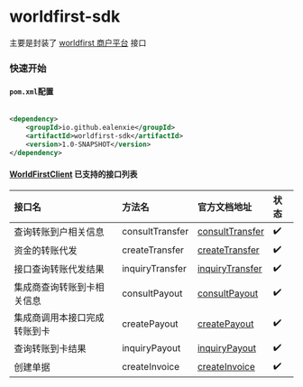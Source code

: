 worldfirst-sdk
======

主要是封装了
[worldfirst 商户平台](https://developers.worldfirst.com.cn/docs/alipay-worldfirst/worldfirst_enterprise_solution_zh/overview)
接口

### 快速开始

#### `pom.xml`配置

```xml

<dependency>
    <groupId>io.github.ealenxie</groupId>
    <artifactId>worldfirst-sdk</artifactId>
    <version>1.0-SNAPSHOT</version>
</dependency>
```

#### [WorldFirstClient](https://github.com/EalenXie/sdk-all/tree/main/worldfirst-sdk/src/main/java/io/github/ealenxie/worldfirst/TransferClient.java) 已支持的接口列表

| 接口名            | 方法名             | 官方文档地址                                                                                                                                              | 状态  |
|:---------------|:----------------|:------------------------------------------------------------------------------------------------------------------------------------------------------|:----|
| 查询转账到户相关信息        | consultTransfer | [consultTransfer](https://developers.worldfirst.com.cn/docs/alipay-worldfirst/worldfirst_enterprise_solution_zh/consult_fund_transfer)            | ✔️  |
| 资金的转账代发             | createTransfer  | [createTransfer](https://developers.worldfirst.com.cn/docs/alipay-worldfirst/worldfirst_enterprise_solution_zh/create_fund_transfer)              | ✔️  |
| 接口查询转账代发结果        | inquiryTransfer | [inquiryTransfer](https://developers.worldfirst.com.cn/docs/alipay-worldfirst/worldfirst_enterprise_solution_zh/inquiry_fund_transfer)            | ✔️  |
| 集成商查询转账到卡相关信息   | consultPayout   | [consultPayout](https://developers.worldfirst.com.cn/docs/alipay-worldfirst/worldfirst_enterprise_solution_zh/consult_fund_payout?pageVersion=5)  | ✔️  |
| 集成商调用本接口完成转账到卡 | createPayout    | [createPayout](https://developers.worldfirst.com.cn/docs/alipay-worldfirst/worldfirst_enterprise_solution_zh/create_fund_payout?pageVersion=21)   | ✔️  |
| 查询转账到卡结果           | inquiryPayout   | [inquiryPayout](https://developers.worldfirst.com.cn/docs/alipay-worldfirst/worldfirst_enterprise_solution_zh/inquiry_fund_payout?pageVersion=15) | ✔️  |
| 创建单据                  | createInvoice   | [createInvoice](https://developers.worldfirst.com.cn/docs/alipay-worldfirst/worldfirst_enterprise_solution_zh/create_invoice)                     | ✔️  |
